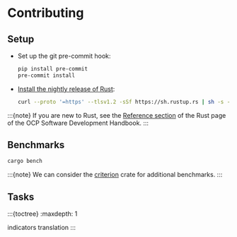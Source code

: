# Contributing

## Setup

- Set up the git pre-commit hook:

  ```bash
  pip install pre-commit
  pre-commit install
  ```

- [Install the nightly release of Rust](https://rustup.rs):

  ```bash
  curl --proto '=https' --tlsv1.2 -sSf https://sh.rustup.rs | sh -s -- --default-toolchain nightly
  ```

:::{note}
If you are new to Rust, see the [Reference section](https://ocp-software-handbook.readthedocs.io/en/latest/rust/#reference) of the Rust page of the OCP Software Development Handbook.
:::

## Benchmarks

```bash
cargo bench
```

:::{note}
We can consider the [criterion](https://crates.io/crates/criterion) crate for additional benchmarks.
:::

## Tasks

:::{toctree}
:maxdepth: 1

indicators
translation
:::
